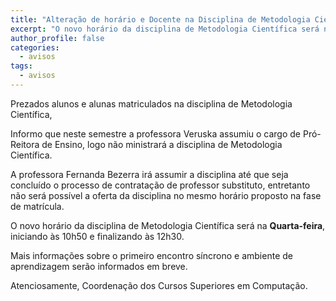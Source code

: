 ```yaml
---
title: "Alteração de horário e Docente na Disciplina de Metodologia Científica" 
excerpt: "O novo horário da disciplina de Metodologia Científica será na Quarta-Feira, iniciando às 10h50 e finalizando às 12h30."
author_profile: false
categories:
  - avisos
tags:
  - avisos
---
```


Prezados alunos e alunas matriculados na disciplina de Metodologia Científica,

Informo que neste semestre a professora Veruska assumiu o cargo de Pró-Reitora de Ensino, logo não ministrará a disciplina de Metodologia Científica.

 A professora Fernanda Bezerra irá assumir a disciplina até que seja concluído o processo de contratação de professor substituto, entretanto não será possível a oferta da disciplina no mesmo horário proposto na fase de matrícula.

O novo horário da disciplina de Metodologia Científica será na **Quarta-feira**, iniciando às 10h50 e finalizando às 12h30.

Mais informações sobre o primeiro encontro síncrono e ambiente de aprendizagem serão informados em breve.

Atenciosamente,
Coordenação dos Cursos Superiores em Computação.